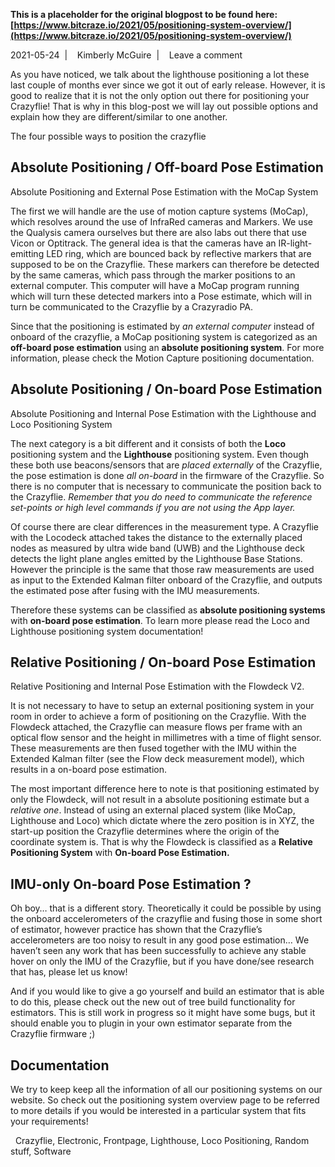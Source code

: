 **This is a placeholder for the original blogpost to be found here: [https://www.bitcraze.io/2021/05/positioning-system-overview/](https://www.bitcraze.io/2021/05/positioning-system-overview/)**

2021-05-24 
 | 
 
Kimberly McGuire 
 | 
 
Leave a comment

As you have noticed, we talk about the lighthouse positioning a lot these last couple of months ever since we got it out of early release. However, it is good to realize that it is not the only option out there for positioning your Crazyflie! That is why in this blog-post we will lay out possible options and explain how they are different/similar to one another.

The four possible ways to position the crazyflie

Absolute Positioning / Off-board Pose Estimation
------------------------------------------------

Absolute Positioning and External Pose Estimation with the MoCap System

The first we will handle are the use of motion capture systems (MoCap), which resolves around the use of InfraRed cameras and Markers. We use the Qualysis camera ourselves but there are also labs out there that use Vicon or Optitrack. The general idea is that the cameras have an IR-light-emitting LED ring, which are bounced back by reflective markers that are supposed to be on the Crazyflie. These markers can therefore be detected by the same cameras, which pass through the marker positions to an external computer. This computer will have a MoCap program running which will turn these detected markers into a Pose estimate, which will in turn be communicated to the Crazyflie by a Crazyradio PA.

Since that the positioning is estimated by *an external computer* instead of onboard of the crazyflie, a MoCap positioning system is categorized as an **off-board pose estimation** using an **absolute positioning system**. For more information, please check the Motion Capture positioning documentation.

Absolute Positioning / On-board Pose Estimation
-----------------------------------------------

Absolute Positioning and Internal Pose Estimation with the Lighthouse and Loco Positioning System

The next category is a bit different and it consists of both the **Loco** positioning system and the **Lighthouse** positioning system. Even though these both use beacons/sensors that are *placed externally* of the Crazyflie, the pose estimation is done *all on-board* in the firmware of the Crazyflie. So there is no computer that is necessary to communicate the position back to the Crazyflie. *Remember that you do need to communicate the reference set-points or high level commands if you are not using the App layer.*

Of course there are clear differences in the measurement type. A Crazyflie with the Locodeck attached takes the distance to the externally placed nodes as measured by ultra wide band (UWB) and the Lighthouse deck detects the light plane angles emitted by the Lighthouse Base Stations. However the principle is the same that those raw measurements are used as input to the Extended Kalman filter onboard of the Crazyflie, and outputs the estimated pose after fusing with the IMU measurements.

Therefore these systems can be classified as **absolute positioning systems** with **on-board pose estimation**. To learn more please read the Loco and Lighthouse positioning system documentation!

Relative Positioning / On-board Pose Estimation
-----------------------------------------------

Relative Positioning and Internal Pose Estimation with the Flowdeck V2.

It is not necessary to have to setup an external positioning system in your room in order to achieve a form of positioning on the Crazyflie. With the Flowdeck attached, the Crazyflie can measure flows per frame with an optical flow sensor and the height in millimetres with a time of flight sensor. These measurements are then fused together with the IMU within the Extended Kalman filter (see the Flow deck measurement model), which results in a on-board pose estimation.

The most important difference here to note is that positioning estimated by only the Flowdeck, will not result in a absolute positioning estimate but a *relative one*. Instead of using an external placed system (like MoCap, Lighthouse and Loco) which dictate where the zero position is in XYZ, the start-up position the Crazyflie determines where the origin of the coordinate system is. That is why the Flowdeck is classified as a **Relative Positioning System** with **On-board Pose Estimation.**

IMU-only On-board Pose Estimation ?
-----------------------------------

Oh boy… that is a different story. Theoretically it could be possible by using the onboard accelerometers of the crazyflie and fusing those in some short of estimator, however practice has shown that the Crazyflie’s accelerometers are too noisy to result in any good pose estimation… We haven’t seen any work that has been successfully to achieve any stable hover on only the IMU of the Crazyflie, but if you have done/see research that has, please let us know!

And if you would like to give a go yourself and build an estimator that is able to do this, please check out the new out of tree build functionality for estimators. This is still work in progress so it might have some bugs, but it should enable you to plugin in your own estimator separate from the Crazyflie firmware ;)

Documentation
-------------

We try to keep keep all the information of all our positioning systems on our website. So check out the positioning system overview page to be referred to more details if you would be interested in a particular system that fits your requirements!

 
Crazyflie, Electronic, Frontpage, Lighthouse, Loco Positioning, Random stuff, Software